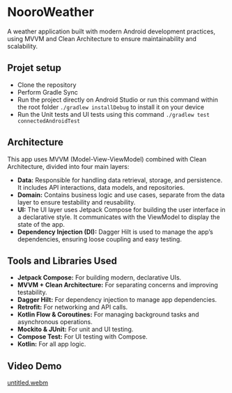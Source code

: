 # NooroWeather
A weather application built with modern Android development practices, using MVVM and Clean Architecture to ensure maintainability and scalability.

## Projet setup
- Clone the repository
- Perform Gradle Sync
- Run the project directly on Android Studio or run this command within the root folder `./gradlew installDebug` to install it on your device
- Run the Unit tests and UI tests using this command `./gradlew test connectedAndroidTest`

## Architecture
This app uses MVVM (Model-View-ViewModel) combined with Clean Architecture, divided into four main layers:

- **Data:** Responsible for handling data retrieval, storage, and persistence. It includes API interactions, data models, and repositories.
- **Domain:** Contains business logic and use cases, separate from the data layer to ensure testability and reusability.
- **UI:** The UI layer uses Jetpack Compose for building the user interface in a declarative style. It communicates with the ViewModel to display the state of the app.
- **Dependency Injection (DI):** Dagger Hilt is used to manage the app’s dependencies, ensuring loose coupling and easy testing.

## Tools and Libraries Used
- **Jetpack Compose:** For building modern, declarative UIs.
- **MVVM + Clean Architecture:** For separating concerns and improving testability.
- **Dagger Hilt:** For dependency injection to manage app dependencies.
- **Retrofit:** For networking and API calls.
- **Kotlin Flow & Coroutines:** For managing background tasks and asynchronous operations.
- **Mockito & JUnit:** For unit and UI testing.
- **Compose Test:** For UI testing with Compose.
- **Kotlin:** For all app logic.

## Video Demo
[untitled.webm](https://github.com/user-attachments/assets/ae34544b-810f-41b2-9d5b-7337c367e4ab)
